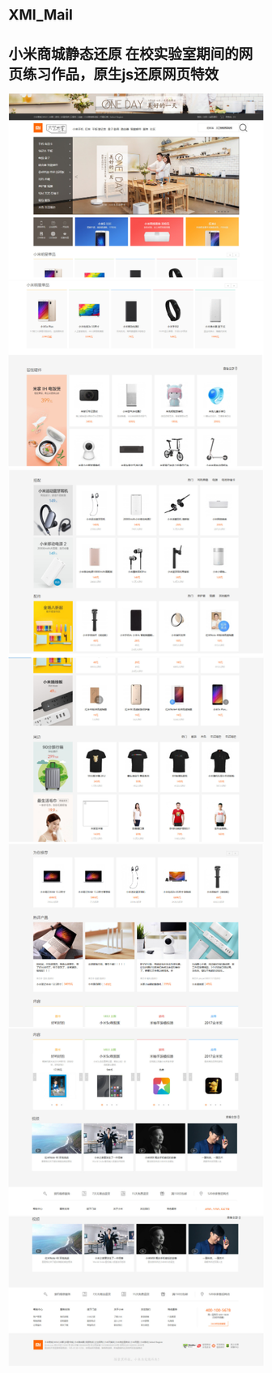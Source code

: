 # XMI_Mail
<h1>小米商城静态还原
在校实验室期间的网页练习作品，原生js还原网页特效</h1>

<img src="https://github.com/guoxiaoxuan500/XMI_Mail/blob/master/images/1.png">
<img src="https://github.com/guoxiaoxuan500/XMI_Mail/blob/master/images/2.png">
<img src="https://github.com/guoxiaoxuan500/XMI_Mail/blob/master/images/3.png">
<img src="https://github.com/guoxiaoxuan500/XMI_Mail/blob/master/images/4.png">
<img src="https://github.com/guoxiaoxuan500/XMI_Mail/blob/master/images/5.png">
<img src="https://github.com/guoxiaoxuan500/XMI_Mail/blob/master/images/6.png">
<img src="https://github.com/guoxiaoxuan500/XMI_Mail/blob/master/images/7.png">




